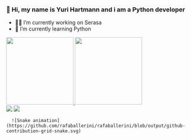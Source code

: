 ### 🖖 Hi, my name is Yuri Hartmann and i am a Python developer


- 👨‍💻 I’m currently working on Serasa
- 🌱 I’m currently learning Python

 <div>
  <a href="https://github.com/yurihartmann">
  <img height="180em" src="https://github-readme-stats.vercel.app/api?username=yurihartmann&show_icons=true&theme=dark&include_all_commits=true&count_private=true"/>
  <img height="180em" src="https://github-readme-stats.vercel.app/api/top-langs/?username=yurihartmann&layout=compact&langs_count=7&theme=dark"/>
</div>


  
  <div> 
  <a href="https://www.instagram.com/yurihartmann/" target="_blank"><img src="https://img.shields.io/badge/-Instagram-%23E4405F?style=for-the-badge&logo=instagram&logoColor=white"></a>
  <a href="https://www.linkedin.com/in/yuri-hartmann/" target="_blank"><img src="https://img.shields.io/badge/-LinkedIn-%230077B5?style=for-the-badge&logo=linkedin&logoColor=white"></a> 
 
`  ![Snake animation](https://github.com/rafaballerini/rafaballerini/blob/output/github-contribution-grid-snake.svg)`
 
</div>
